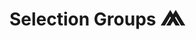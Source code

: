 # Selection Groups <span title="Requires generation" style="font-size:1.75em;line-height:0;">⩕</span>
